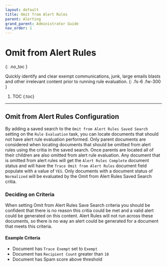 ```yaml
---
layout: default
title: Omit from Alert Rules
parent: Alerting
grand_parent: Administrator Guide
nav_order: 1
---
```


# Omit from Alert Rules
{: .no_toc }

Quickly identify and clear exempt communications, junk, large emails blasts and other irrelevant content prior to running rule evaluation.
{: .fs-6 .fw-300 }

1. TOC
{:toc}

---
## Omit from Alert Rules Configuration
By adding a saved search to the `Omit from Alert Rules Saved Search` setting on the `Rule Evaluation` task, you can locate documents that should not have alert rule evaluation performed. Only parent documents are considered when locating documents that should be omitted from alert rules using the critia in the saved search. Once parents are located all of their children are also omitted from alert rule evaluation. Any document that is omitted from alert rules will get the `Alert Rules Complete` document status and will have the `Trace Omit from Alert Rules` document field populate with a value of `YES`. Only documents with a document status of `Normalized` will be evaluated by the Omit from Alert Rules Saved Search critia.

### Deciding on Criteria
When setting Omit from Alert Rules Save Search criteria you should be confident that there is no reason this critia could be met and a valid alert could be generated on this content. Alert Rules will not run across these documents, so there is no way an alert could be generated for a document that meets this criteria.

#### Example Criteria
-   Document has `Trace Exempt` set to `Exempt`
-   Document has `Recipient Count` greater than `10`
-   Document has Spam score above threshold